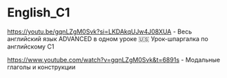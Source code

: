 # English_C1

https://youtu.be/gqnLZgM0Svk?si=LKDAkqUJw4J08XUA - Весь английский язык ADVANCED в одном уроке 🇺🇸 Урок-шпаргалка по английскому С1

https://www.youtube.com/watch?v=gqnLZgM0Svk&t=6891s - Модальные глаголы и конструкции
